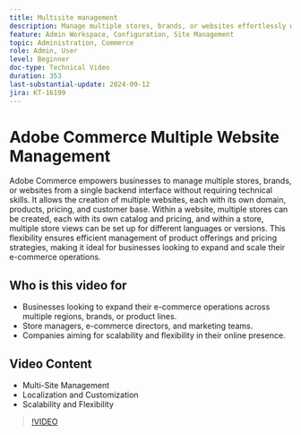 ```yaml
---
title: Multisite management 
description: Manage multiple stores, brands, or websites effortlessly with Adobe Commerce's robust multi-site capabilities and centralized backend interface.
feature: Admin Workspace, Configuration, Site Management
topic: Administration, Commerce
role: Admin, User
level: Beginner
doc-type: Technical Video
duration: 353
last-substantial-update: 2024-09-12
jira: KT-16199
---
```

# Adobe Commerce Multiple Website Management

Adobe Commerce empowers businesses to manage multiple stores, brands, or websites from a single backend interface without requiring technical skills. It allows the creation of multiple websites, each with its own domain, products, pricing, and customer base. Within a website, multiple stores can be created, each with its own catalog and pricing, and within a store, multiple store views can be set up for different languages or versions. This flexibility ensures efficient management of product offerings and pricing strategies, making it ideal for businesses looking to expand and scale their e-commerce operations.

## Who is this video for

- Businesses looking to expand their e-commerce operations across multiple regions, brands, or product lines.
- Store managers, e-commerce directors, and marketing teams.
- Companies aiming for scalability and flexibility in their online presence.

## Video Content
 
- Multi-Site Management 
- Localization and Customization
- Scalability and Flexibility

>[!VIDEO](https://video.tv.adobe.com/v/3434027?learn=on)
